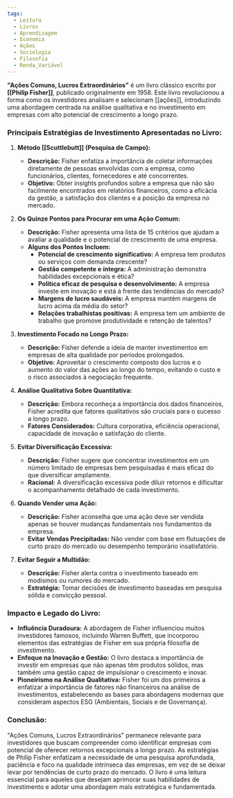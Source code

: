 ```yaml
---
tags:
  - Leitura
  - Livros
  - Aprendizagem
  - Economia
  - Ações
  - Sociologia
  - Filosofia
  - Renda_Variável
---
```

**"Ações Comuns, Lucros Extraordinários"** é um livro clássico escrito por **[[Philip Fisher]]**, publicado originalmente em 1958. Este livro revolucionou a forma como os investidores analisam e selecionam [[ações]], introduzindo uma abordagem centrada na análise qualitativa e no investimento em empresas com alto potencial de crescimento a longo prazo.

### **Principais Estratégias de Investimento Apresentadas no Livro:**

1. **Método [[Scuttlebutt]] (Pesquisa de Campo):**
   - **Descrição:** Fisher enfatiza a importância de coletar informações diretamente de pessoas envolvidas com a empresa, como funcionários, clientes, fornecedores e até concorrentes.
   - **Objetivo:** Obter insights profundos sobre a empresa que não são facilmente encontrados em relatórios financeiros, como a eficácia da gestão, a satisfação dos clientes e a posição da empresa no mercado.

2. **Os Quinze Pontos para Procurar em uma Ação Comum:**
   - **Descrição:** Fisher apresenta uma lista de 15 critérios que ajudam a avaliar a qualidade e o potencial de crescimento de uma empresa.
   - **Alguns dos Pontos Incluem:**
     - **Potencial de crescimento significativo:** A empresa tem produtos ou serviços com demanda crescente?
     - **Gestão competente e íntegra:** A administração demonstra habilidades excepcionais e ética?
     - **Política eficaz de pesquisa e desenvolvimento:** A empresa investe em inovação e está à frente das tendências do mercado?
     - **Margens de lucro saudáveis:** A empresa mantém margens de lucro acima da média do setor?
     - **Relações trabalhistas positivas:** A empresa tem um ambiente de trabalho que promove produtividade e retenção de talentos?

3. **Investimento Focado no Longo Prazo:**
   - **Descrição:** Fisher defende a ideia de manter investimentos em empresas de alta qualidade por períodos prolongados.
   - **Objetivo:** Aproveitar o crescimento composto dos lucros e o aumento do valor das ações ao longo do tempo, evitando o custo e o risco associados à negociação frequente.

4. **Análise Qualitativa Sobre Quantitativa:**
   - **Descrição:** Embora reconheça a importância dos dados financeiros, Fisher acredita que fatores qualitativos são cruciais para o sucesso a longo prazo.
   - **Fatores Considerados:** Cultura corporativa, eficiência operacional, capacidade de inovação e satisfação do cliente.

5. **Evitar Diversificação Excessiva:**
   - **Descrição:** Fisher sugere que concentrar investimentos em um número limitado de empresas bem pesquisadas é mais eficaz do que diversificar amplamente.
   - **Racional:** A diversificação excessiva pode diluir retornos e dificultar o acompanhamento detalhado de cada investimento.

6. **Quando Vender uma Ação:**
   - **Descrição:** Fisher aconselha que uma ação deve ser vendida apenas se houver mudanças fundamentais nos fundamentos da empresa.
   - **Evitar Vendas Precipitadas:** Não vender com base em flutuações de curto prazo do mercado ou desempenho temporário insatisfatório.

7. **Evitar Seguir a Multidão:**
   - **Descrição:** Fisher alerta contra o investimento baseado em modismos ou rumores do mercado.
   - **Estratégia:** Tomar decisões de investimento baseadas em pesquisa sólida e convicção pessoal.

### **Impacto e Legado do Livro:**

- **Influência Duradoura:** A abordagem de Fisher influenciou muitos investidores famosos, incluindo Warren Buffett, que incorporou elementos das estratégias de Fisher em sua própria filosofia de investimento.
- **Enfoque na Inovação e Gestão:** O livro destaca a importância de investir em empresas que não apenas têm produtos sólidos, mas também uma gestão capaz de impulsionar o crescimento e inovar.
- **Pioneirismo na Análise Qualitativa:** Fisher foi um dos primeiros a enfatizar a importância de fatores não financeiros na análise de investimentos, estabelecendo as bases para abordagens modernas que consideram aspectos ESG (Ambientais, Sociais e de Governança).

### **Conclusão:**

"Ações Comuns, Lucros Extraordinários" permanece relevante para investidores que buscam compreender como identificar empresas com potencial de oferecer retornos excepcionais a longo prazo. As estratégias de Philip Fisher enfatizam a necessidade de uma pesquisa aprofundada, paciência e foco na qualidade intrínseca das empresas, em vez de se deixar levar por tendências de curto prazo do mercado. O livro é uma leitura essencial para aqueles que desejam aprimorar suas habilidades de investimento e adotar uma abordagem mais estratégica e fundamentada.